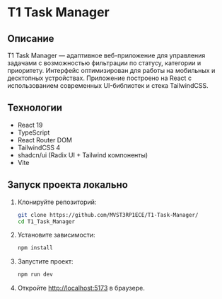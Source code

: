 # T1 Task Manager

## Описание

T1 Task Manager — адаптивное веб-приложение для управления задачами с возможностью фильтрации по статусу, категории и приоритету. Интерфейс оптимизирован для работы на мобильных и десктопных устройствах. Приложение построено на React с использованием современных UI-библиотек и стека TailwindCSS.

## Технологии

- React 19
- TypeScript
- React Router DOM
- TailwindCSS 4
- shadcn/ui (Radix UI + Tailwind компоненты)
- Vite

## Запуск проекта локально

1. Клонируйте репозиторий:
   ```bash
   git clone https://github.com/MVST3RP1ECE/T1-Task-Manager/
   cd T1_Task_Manager
   ```
2. Установите зависимости:
   ```bash
   npm install
   ```
3. Запустите проект:
   ```bash
   npm run dev
   ```
4. Откройте [http://localhost:5173](http://localhost:5173) в браузере.
